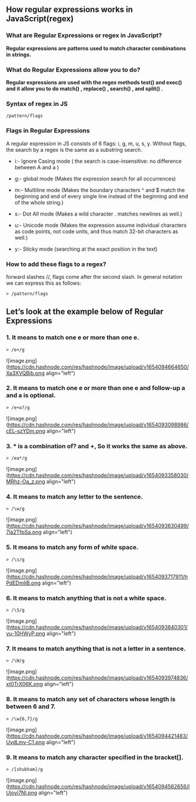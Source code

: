 ## How regular expressions works in JavaScript(regex)

### What are Regular Expressions or regex in JavaScript?

**Regular expressions are patterns used to match character combinations in strings.**

### What do Regular Expressions allow you to do?

**Regular expressions are used with the regex methods test() and exec() and it allow you to do  match() , replace() , search() , and split() 
.** 

### Syntax of regex in JS

```
/pattern/flags
```


### Flags in Regular Expressions 

A regular expression in JS consists of 6 flags: i, g, m, u, s, y. Without flags, the search by a regex is the same as a substring search. 


- i:- Ignore Casing mode ( the search is case-insensitive: no difference between A and a )

- g:- global mode (Makes the expression search for all occurrences)

- m:- Multiline mode (Makes the boundary characters ^ and $ match the beginning and end of every single line instead of the beginning and end of the whole string.)

- s:- Dot All mode (Makes a wild character . matches newlines as well.)

- u:- Unicode mode (Makes the expression assume individual characters as code points, not code units, and thus match 32-bit characters as well.)

- y:- Sticky mode (searching at the exact position in the text)


### How to add these flags to a regex?

forward slashes //, flags come after the second slash. 
In general notation we can express this as follows:

```
> /pattern/flags
```

## Let’s look at the example below of Regular Expressions 

### 1. It means to match one e or more than one e.

```
> /e+/g
```

![image.png](https://cdn.hashnode.com/res/hashnode/image/upload/v1654094664650/Xa3XVQBjb.png align="left")

### 2. It means to match one e or more than one e and follow-up a and a is optional.

```
> /e+a?/g
```

![image.png](https://cdn.hashnode.com/res/hashnode/image/upload/v1654093098986/cEL-szYDm.png align="left")

### 3. * is a combination of? and +, So it works the same as above.

```
> /ea*/g
```

![image.png](https://cdn.hashnode.com/res/hashnode/image/upload/v1654093358030/MRhz-Oa_z.png align="left")

### 4. It means to match any letter to the sentence.

```
> /\w/g
```

![image.png](https://cdn.hashnode.com/res/hashnode/image/upload/v1654093630499/7la2TfpSa.png align="left")

### 5. It means to match any form of white space.

```
> /\s/g
```

![image.png](https://cdn.hashnode.com/res/hashnode/image/upload/v1654093717911/hPdEDmIiB.png align="left")

### 6. It means to match anything that is not a white space.

```
> /\S/g
```


![image.png](https://cdn.hashnode.com/res/hashnode/image/upload/v1654093840301/yu-10HWyP.png align="left")

### 7. It means to match anything that is not a letter in a sentence.

```
> /\W/g
```


![image.png](https://cdn.hashnode.com/res/hashnode/image/upload/v1654093974836/xt0TrX06K.png align="left")

### 8. It means to match any set of characters whose length is between 6 and 7.

```
> /\w{6,7}/g
```

![image.png](https://cdn.hashnode.com/res/hashnode/image/upload/v1654094421483/UydLmv-C1.png align="left")

### 9. It means to match any character specified in the bracket[].

```
> /[shubham]/g
```

![image.png](https://cdn.hashnode.com/res/hashnode/image/upload/v1654094562656/lUjoyi7Nl.png align="left")


